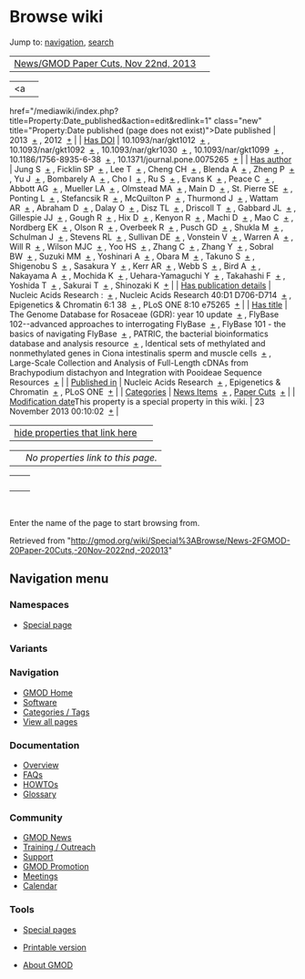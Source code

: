 









<span id="top"></span>







# <span dir="auto">Browse wiki</span>









Jump to: [navigation](#mw-navigation), [search](#p-search)





|  |  |
|----|----|
| [News/GMOD Paper Cuts, Nov 22nd, 2013](/wiki/News/GMOD_Paper_Cuts,_Nov_22nd,_2013 "News/GMOD Paper Cuts, Nov 22nd, 2013") |  |

|  |  |
|----|----|
| <a
href="/mediawiki/index.php?title=Property:Date_published&amp;action=edit&amp;redlink=1"
class="new"
title="Property:Date published (page does not exist)">Date published</a> | <span class="smwb-value">2013  <span class="smwsearch">[+](/wiki/Special%3ASearchByProperty/Date-20published/2013 "Special%3ASearchByProperty/Date-20published/2013")</span></span> , <span class="smwb-value">2012  <span class="smwsearch">[+](/wiki/Special%3ASearchByProperty/Date-20published/2012 "Special%3ASearchByProperty/Date-20published/2012")</span></span> |
| <a
href="/mediawiki/index.php?title=Property:Has_DOI&amp;action=edit&amp;redlink=1"
class="new" title="Property:Has DOI (page does not exist)">Has DOI</a> | <span class="smwb-value">10.1093/nar/gkt1012  <span class="smwsearch">[+](/wiki/Special%3ASearchByProperty/Has-20DOI/10.1093-2Fnar-2Fgkt1012 "Special%3ASearchByProperty/Has-20DOI/10.1093-2Fnar-2Fgkt1012")</span></span> , <span class="smwb-value">10.1093/nar/gkt1092  <span class="smwsearch">[+](/wiki/Special%3ASearchByProperty/Has-20DOI/10.1093-2Fnar-2Fgkt1092 "Special%3ASearchByProperty/Has-20DOI/10.1093-2Fnar-2Fgkt1092")</span></span> , <span class="smwb-value">10.1093/nar/gkr1030  <span class="smwsearch">[+](/wiki/Special%3ASearchByProperty/Has-20DOI/10.1093-2Fnar-2Fgkr1030 "Special%3ASearchByProperty/Has-20DOI/10.1093-2Fnar-2Fgkr1030")</span></span> , <span class="smwb-value">10.1093/nar/gkt1099  <span class="smwsearch">[+](/wiki/Special%3ASearchByProperty/Has-20DOI/10.1093-2Fnar-2Fgkt1099 "Special%3ASearchByProperty/Has-20DOI/10.1093-2Fnar-2Fgkt1099")</span></span> , <span class="smwb-value">10.1186/1756-8935-6-38  <span class="smwsearch">[+](/wiki/Special%3ASearchByProperty/Has-20DOI/10.1186-2F1756-2D8935-2D6-2D38 "Special%3ASearchByProperty/Has-20DOI/10.1186-2F1756-2D8935-2D6-2D38")</span></span> , <span class="smwb-value">10.1371/journal.pone.0075265  <span class="smwsearch">[+](/wiki/Special%3ASearchByProperty/Has-20DOI/10.1371-2Fjournal.pone.0075265 "Special%3ASearchByProperty/Has-20DOI/10.1371-2Fjournal.pone.0075265")</span></span> |
| <a
href="/mediawiki/index.php?title=Property:Has_author&amp;action=edit&amp;redlink=1"
class="new"
title="Property:Has author (page does not exist)">Has author</a> | <span class="smwb-value">Jung S  <span class="smwsearch">[+](/wiki/Special%3ASearchByProperty/Has-20author/Jung-20S "Special%3ASearchByProperty/Has-20author/Jung-20S")</span></span> , <span class="smwb-value">Ficklin SP  <span class="smwsearch">[+](/wiki/Special%3ASearchByProperty/Has-20author/Ficklin-20SP "Special%3ASearchByProperty/Has-20author/Ficklin-20SP")</span></span> , <span class="smwb-value">Lee T  <span class="smwsearch">[+](/wiki/Special%3ASearchByProperty/Has-20author/Lee-20T "Special%3ASearchByProperty/Has-20author/Lee-20T")</span></span> , <span class="smwb-value">Cheng CH  <span class="smwsearch">[+](/wiki/Special%3ASearchByProperty/Has-20author/Cheng-20CH "Special%3ASearchByProperty/Has-20author/Cheng-20CH")</span></span> , <span class="smwb-value">Blenda A  <span class="smwsearch">[+](/wiki/Special%3ASearchByProperty/Has-20author/Blenda-20A "Special%3ASearchByProperty/Has-20author/Blenda-20A")</span></span> , <span class="smwb-value">Zheng P  <span class="smwsearch">[+](/wiki/Special%3ASearchByProperty/Has-20author/Zheng-20P "Special%3ASearchByProperty/Has-20author/Zheng-20P")</span></span> , <span class="smwb-value">Yu J  <span class="smwsearch">[+](/wiki/Special%3ASearchByProperty/Has-20author/Yu-20J "Special%3ASearchByProperty/Has-20author/Yu-20J")</span></span> , <span class="smwb-value">Bombarely A  <span class="smwsearch">[+](/wiki/Special%3ASearchByProperty/Has-20author/Bombarely-20A "Special%3ASearchByProperty/Has-20author/Bombarely-20A")</span></span> , <span class="smwb-value">Cho I  <span class="smwsearch">[+](/wiki/Special%3ASearchByProperty/Has-20author/Cho-20I "Special%3ASearchByProperty/Has-20author/Cho-20I")</span></span> , <span class="smwb-value">Ru S  <span class="smwsearch">[+](/wiki/Special%3ASearchByProperty/Has-20author/Ru-20S "Special%3ASearchByProperty/Has-20author/Ru-20S")</span></span> , <span class="smwb-value">Evans K  <span class="smwsearch">[+](/wiki/Special%3ASearchByProperty/Has-20author/Evans-20K "Special%3ASearchByProperty/Has-20author/Evans-20K")</span></span> , <span class="smwb-value">Peace C  <span class="smwsearch">[+](/wiki/Special%3ASearchByProperty/Has-20author/Peace-20C "Special%3ASearchByProperty/Has-20author/Peace-20C")</span></span> , <span class="smwb-value">Abbott AG  <span class="smwsearch">[+](/wiki/Special%3ASearchByProperty/Has-20author/Abbott-20AG "Special%3ASearchByProperty/Has-20author/Abbott-20AG")</span></span> , <span class="smwb-value">Mueller LA  <span class="smwsearch">[+](/wiki/Special%3ASearchByProperty/Has-20author/Mueller-20LA "Special%3ASearchByProperty/Has-20author/Mueller-20LA")</span></span> , <span class="smwb-value">Olmstead MA  <span class="smwsearch">[+](/wiki/Special%3ASearchByProperty/Has-20author/Olmstead-20MA "Special%3ASearchByProperty/Has-20author/Olmstead-20MA")</span></span> , <span class="smwb-value">Main D  <span class="smwsearch">[+](/wiki/Special%3ASearchByProperty/Has-20author/Main-20D "Special%3ASearchByProperty/Has-20author/Main-20D")</span></span> , <span class="smwb-value">St. Pierre SE  <span class="smwsearch">[+](/wiki/Special%3ASearchByProperty/Has-20author/St.-20Pierre-20SE "Special%3ASearchByProperty/Has-20author/St.-20Pierre-20SE")</span></span> , <span class="smwb-value">Ponting L  <span class="smwsearch">[+](/wiki/Special%3ASearchByProperty/Has-20author/Ponting-20L "Special%3ASearchByProperty/Has-20author/Ponting-20L")</span></span> , <span class="smwb-value">Stefancsik R  <span class="smwsearch">[+](/wiki/Special%3ASearchByProperty/Has-20author/Stefancsik-20R "Special%3ASearchByProperty/Has-20author/Stefancsik-20R")</span></span> , <span class="smwb-value">McQuilton P  <span class="smwsearch">[+](/wiki/Special%3ASearchByProperty/Has-20author/McQuilton-20P "Special%3ASearchByProperty/Has-20author/McQuilton-20P")</span></span> , <span class="smwb-value">Thurmond J  <span class="smwsearch">[+](/wiki/Special%3ASearchByProperty/Has-20author/Thurmond-20J "Special%3ASearchByProperty/Has-20author/Thurmond-20J")</span></span> , <span class="smwb-value">Wattam AR  <span class="smwsearch">[+](/wiki/Special%3ASearchByProperty/Has-20author/Wattam-20AR "Special%3ASearchByProperty/Has-20author/Wattam-20AR")</span></span> , <span class="smwb-value">Abraham D  <span class="smwsearch">[+](/wiki/Special%3ASearchByProperty/Has-20author/Abraham-20D "Special%3ASearchByProperty/Has-20author/Abraham-20D")</span></span> , <span class="smwb-value">Dalay O  <span class="smwsearch">[+](/wiki/Special%3ASearchByProperty/Has-20author/Dalay-20O "Special%3ASearchByProperty/Has-20author/Dalay-20O")</span></span> , <span class="smwb-value">Disz TL  <span class="smwsearch">[+](/wiki/Special%3ASearchByProperty/Has-20author/Disz-20TL "Special%3ASearchByProperty/Has-20author/Disz-20TL")</span></span> , <span class="smwb-value">Driscoll T  <span class="smwsearch">[+](/wiki/Special%3ASearchByProperty/Has-20author/Driscoll-20T "Special%3ASearchByProperty/Has-20author/Driscoll-20T")</span></span> , <span class="smwb-value">Gabbard JL  <span class="smwsearch">[+](/wiki/Special%3ASearchByProperty/Has-20author/Gabbard-20JL "Special%3ASearchByProperty/Has-20author/Gabbard-20JL")</span></span> , <span class="smwb-value">Gillespie JJ  <span class="smwsearch">[+](/wiki/Special%3ASearchByProperty/Has-20author/Gillespie-20JJ "Special%3ASearchByProperty/Has-20author/Gillespie-20JJ")</span></span> , <span class="smwb-value">Gough R  <span class="smwsearch">[+](/wiki/Special%3ASearchByProperty/Has-20author/Gough-20R "Special%3ASearchByProperty/Has-20author/Gough-20R")</span></span> , <span class="smwb-value">Hix D  <span class="smwsearch">[+](/wiki/Special%3ASearchByProperty/Has-20author/Hix-20D "Special%3ASearchByProperty/Has-20author/Hix-20D")</span></span> , <span class="smwb-value">Kenyon R  <span class="smwsearch">[+](/wiki/Special%3ASearchByProperty/Has-20author/Kenyon-20R "Special%3ASearchByProperty/Has-20author/Kenyon-20R")</span></span> , <span class="smwb-value">Machi D  <span class="smwsearch">[+](/wiki/Special%3ASearchByProperty/Has-20author/Machi-20D "Special%3ASearchByProperty/Has-20author/Machi-20D")</span></span> , <span class="smwb-value">Mao C  <span class="smwsearch">[+](/wiki/Special%3ASearchByProperty/Has-20author/Mao-20C "Special%3ASearchByProperty/Has-20author/Mao-20C")</span></span> , <span class="smwb-value">Nordberg EK  <span class="smwsearch">[+](/wiki/Special%3ASearchByProperty/Has-20author/Nordberg-20EK "Special%3ASearchByProperty/Has-20author/Nordberg-20EK")</span></span> , <span class="smwb-value">Olson R  <span class="smwsearch">[+](/wiki/Special%3ASearchByProperty/Has-20author/Olson-20R "Special%3ASearchByProperty/Has-20author/Olson-20R")</span></span> , <span class="smwb-value">Overbeek R  <span class="smwsearch">[+](/wiki/Special%3ASearchByProperty/Has-20author/Overbeek-20R "Special%3ASearchByProperty/Has-20author/Overbeek-20R")</span></span> , <span class="smwb-value">Pusch GD  <span class="smwsearch">[+](/wiki/Special%3ASearchByProperty/Has-20author/Pusch-20GD "Special%3ASearchByProperty/Has-20author/Pusch-20GD")</span></span> , <span class="smwb-value">Shukla M  <span class="smwsearch">[+](/wiki/Special%3ASearchByProperty/Has-20author/Shukla-20M "Special%3ASearchByProperty/Has-20author/Shukla-20M")</span></span> , <span class="smwb-value">Schulman J  <span class="smwsearch">[+](/wiki/Special%3ASearchByProperty/Has-20author/Schulman-20J "Special%3ASearchByProperty/Has-20author/Schulman-20J")</span></span> , <span class="smwb-value">Stevens RL  <span class="smwsearch">[+](/wiki/Special%3ASearchByProperty/Has-20author/Stevens-20RL "Special%3ASearchByProperty/Has-20author/Stevens-20RL")</span></span> , <span class="smwb-value">Sullivan DE  <span class="smwsearch">[+](/wiki/Special%3ASearchByProperty/Has-20author/Sullivan-20DE "Special%3ASearchByProperty/Has-20author/Sullivan-20DE")</span></span> , <span class="smwb-value">Vonstein V  <span class="smwsearch">[+](/wiki/Special%3ASearchByProperty/Has-20author/Vonstein-20V "Special%3ASearchByProperty/Has-20author/Vonstein-20V")</span></span> , <span class="smwb-value">Warren A  <span class="smwsearch">[+](/wiki/Special%3ASearchByProperty/Has-20author/Warren-20A "Special%3ASearchByProperty/Has-20author/Warren-20A")</span></span> , <span class="smwb-value">Will R  <span class="smwsearch">[+](/wiki/Special%3ASearchByProperty/Has-20author/Will-20R "Special%3ASearchByProperty/Has-20author/Will-20R")</span></span> , <span class="smwb-value">Wilson MJC  <span class="smwsearch">[+](/wiki/Special%3ASearchByProperty/Has-20author/Wilson-20MJC "Special%3ASearchByProperty/Has-20author/Wilson-20MJC")</span></span> , <span class="smwb-value">Yoo HS  <span class="smwsearch">[+](/wiki/Special%3ASearchByProperty/Has-20author/Yoo-20HS "Special%3ASearchByProperty/Has-20author/Yoo-20HS")</span></span> , <span class="smwb-value">Zhang C  <span class="smwsearch">[+](/wiki/Special%3ASearchByProperty/Has-20author/Zhang-20C "Special%3ASearchByProperty/Has-20author/Zhang-20C")</span></span> , <span class="smwb-value">Zhang Y  <span class="smwsearch">[+](/wiki/Special%3ASearchByProperty/Has-20author/Zhang-20Y "Special%3ASearchByProperty/Has-20author/Zhang-20Y")</span></span> , <span class="smwb-value">Sobral BW  <span class="smwsearch">[+](/wiki/Special%3ASearchByProperty/Has-20author/Sobral-20BW "Special%3ASearchByProperty/Has-20author/Sobral-20BW")</span></span> , <span class="smwb-value">Suzuki MM  <span class="smwsearch">[+](/wiki/Special%3ASearchByProperty/Has-20author/Suzuki-20MM "Special%3ASearchByProperty/Has-20author/Suzuki-20MM")</span></span> , <span class="smwb-value">Yoshinari A  <span class="smwsearch">[+](/wiki/Special%3ASearchByProperty/Has-20author/Yoshinari-20A "Special%3ASearchByProperty/Has-20author/Yoshinari-20A")</span></span> , <span class="smwb-value">Obara M  <span class="smwsearch">[+](/wiki/Special%3ASearchByProperty/Has-20author/Obara-20M "Special%3ASearchByProperty/Has-20author/Obara-20M")</span></span> , <span class="smwb-value">Takuno S  <span class="smwsearch">[+](/wiki/Special%3ASearchByProperty/Has-20author/Takuno-20S "Special%3ASearchByProperty/Has-20author/Takuno-20S")</span></span> , <span class="smwb-value">Shigenobu S  <span class="smwsearch">[+](/wiki/Special%3ASearchByProperty/Has-20author/Shigenobu-20S "Special%3ASearchByProperty/Has-20author/Shigenobu-20S")</span></span> , <span class="smwb-value">Sasakura Y  <span class="smwsearch">[+](/wiki/Special%3ASearchByProperty/Has-20author/Sasakura-20Y "Special%3ASearchByProperty/Has-20author/Sasakura-20Y")</span></span> , <span class="smwb-value">Kerr AR  <span class="smwsearch">[+](/wiki/Special%3ASearchByProperty/Has-20author/Kerr-20AR "Special%3ASearchByProperty/Has-20author/Kerr-20AR")</span></span> , <span class="smwb-value">Webb S  <span class="smwsearch">[+](/wiki/Special%3ASearchByProperty/Has-20author/Webb-20S "Special%3ASearchByProperty/Has-20author/Webb-20S")</span></span> , <span class="smwb-value">Bird A  <span class="smwsearch">[+](/wiki/Special%3ASearchByProperty/Has-20author/Bird-20A "Special%3ASearchByProperty/Has-20author/Bird-20A")</span></span> , <span class="smwb-value">Nakayama A  <span class="smwsearch">[+](/wiki/Special%3ASearchByProperty/Has-20author/Nakayama-20A "Special%3ASearchByProperty/Has-20author/Nakayama-20A")</span></span> , <span class="smwb-value">Mochida K  <span class="smwsearch">[+](/wiki/Special%3ASearchByProperty/Has-20author/Mochida-20K "Special%3ASearchByProperty/Has-20author/Mochida-20K")</span></span> , <span class="smwb-value">Uehara-Yamaguchi Y  <span class="smwsearch">[+](/wiki/Special%3ASearchByProperty/Has-20author/Uehara-2DYamaguchi-20Y "Special%3ASearchByProperty/Has-20author/Uehara-2DYamaguchi-20Y")</span></span> , <span class="smwb-value">Takahashi F  <span class="smwsearch">[+](/wiki/Special%3ASearchByProperty/Has-20author/Takahashi-20F "Special%3ASearchByProperty/Has-20author/Takahashi-20F")</span></span> , <span class="smwb-value">Yoshida T  <span class="smwsearch">[+](/wiki/Special%3ASearchByProperty/Has-20author/Yoshida-20T "Special%3ASearchByProperty/Has-20author/Yoshida-20T")</span></span> , <span class="smwb-value">Sakurai T  <span class="smwsearch">[+](/wiki/Special%3ASearchByProperty/Has-20author/Sakurai-20T "Special%3ASearchByProperty/Has-20author/Sakurai-20T")</span></span> , <span class="smwb-value">Shinozaki K  <span class="smwsearch">[+](/wiki/Special%3ASearchByProperty/Has-20author/Shinozaki-20K "Special%3ASearchByProperty/Has-20author/Shinozaki-20K")</span></span> |
| <a
href="/mediawiki/index.php?title=Property:Has_publication_details&amp;action=edit&amp;redlink=1"
class="new"
title="Property:Has publication details (page does not exist)">Has publication details</a> | <span class="smwb-value">Nucleic Acids Research :  <span class="smwsearch">[+](/wiki/Special%3ASearchByProperty/Has-20publication-20details/Nucleic-20Acids-20Research-20: "Special%3ASearchByProperty/Has-20publication-20details/Nucleic-20Acids-20Research-20:")</span></span> , <span class="smwb-value">Nucleic Acids Research 40:D1 D706-D714  <span class="smwsearch">[+](/wiki/Special%3ASearchByProperty/Has-20publication-20details/Nucleic-20Acids-20Research-2040:D1-20D706-2DD714 "Special%3ASearchByProperty/Has-20publication-20details/Nucleic-20Acids-20Research-2040:D1-20D706-2DD714")</span></span> , <span class="smwb-value">Epigenetics & Chromatin 6:1 38  <span class="smwsearch">[+](/wiki/Special%3ASearchByProperty/Has-20publication-20details/Epigenetics-20-26-20Chromatin-206:1-2038 "Special%3ASearchByProperty/Has-20publication-20details/Epigenetics-20-26-20Chromatin-206:1-2038")</span></span> , <span class="smwb-value">PLoS ONE 8:10 e75265  <span class="smwsearch">[+](/wiki/Special%3ASearchByProperty/Has-20publication-20details/PLoS-20ONE-208:10-20e75265 "Special%3ASearchByProperty/Has-20publication-20details/PLoS-20ONE-208:10-20e75265")</span></span> |
| [Has title](/wiki/Property%3AHas_title "Property:Has title") | <span class="smwb-value">The Genome Database for Rosaceae (GDR): year 10 update  <span class="smwsearch">[+](/wiki/Special%3ASearchByProperty/Has-20title/The-20Genome-20Database-20for-20Rosaceae-20(GDR):-20year-2010-20update "Special%3ASearchByProperty/Has-20title/The-20Genome-20Database-20for-20Rosaceae-20(GDR):-20year-2010-20update")</span></span> , <span class="smwb-value">FlyBase 102--advanced approaches to interrogating FlyBase  <span class="smwsearch">[+](/wiki/Special%3ASearchByProperty/Has-20title/FlyBase-20102-2D-2Dadvanced-20approaches-20to-20interrogating-20FlyBase "Special%3ASearchByProperty/Has-20title/FlyBase-20102-2D-2Dadvanced-20approaches-20to-20interrogating-20FlyBase")</span></span> , <span class="smwb-value">FlyBase 101 - the basics of navigating FlyBase  <span class="smwsearch">[+](/wiki/Special%3ASearchByProperty/Has-20title/FlyBase-20101-20-2D-20the-20basics-20of-20navigating-20FlyBase "Special%3ASearchByProperty/Has-20title/FlyBase-20101-20-2D-20the-20basics-20of-20navigating-20FlyBase")</span></span> , <span class="smwb-value">PATRIC, the bacterial bioinformatics database and analysis resource  <span class="smwsearch">[+](/wiki/Special%3ASearchByProperty/Has-20title/PATRIC,-20the-20bacterial-20bioinformatics-20database-20and-20analysis-20resource "Special%3ASearchByProperty/Has-20title/PATRIC,-20the-20bacterial-20bioinformatics-20database-20and-20analysis-20resource")</span></span> , <span class="smwb-value">Identical sets of methylated and nonmethylated genes in Ciona intestinalis sperm and muscle cells  <span class="smwsearch">[+](/wiki/Special%3ASearchByProperty/Has-20title/Identical-20sets-20of-20methylated-20and-20nonmethylated-20genes-20in-20Ciona-20intestinalis-20sperm-20and-20muscle-20cells "Special%3ASearchByProperty/Has-20title/Identical-20sets-20of-20methylated-20and-20nonmethylated-20genes-20in-20Ciona-20intestinalis-20sperm-20and-20muscle-20cells")</span></span> , <span class="smwb-value">Large-Scale Collection and Analysis of Full-Length cDNAs from Brachypodium distachyon and Integration with Pooideae Sequence Resources  <span class="smwsearch">[+](/wiki/Special%3ASearchByProperty/Has-20title/Large-2DScale-20Collection-20and-20Analysis-20of-20Full-2DLength-20cDNAs-20from-20Brachypodium-20distachyon-20and-20Integration-20with-20Pooideae-20Sequence-20Resources "Special%3ASearchByProperty/Has-20title/Large-2DScale-20Collection-20and-20Analysis-20of-20Full-2DLength-20cDNAs-20from-20Brachypodium-20distachyon-20and-20Integration-20with-20Pooideae-20Sequence-20Resources")</span></span> |
| <a
href="/mediawiki/index.php?title=Property:Published_in&amp;action=edit&amp;redlink=1"
class="new"
title="Property:Published in (page does not exist)">Published in</a> | <span class="smwb-value">Nucleic Acids Research  <span class="smwsearch">[+](/wiki/Special%3ASearchByProperty/Published-20in/Nucleic-20Acids-20Research "Special%3ASearchByProperty/Published-20in/Nucleic-20Acids-20Research")</span></span> , <span class="smwb-value">Epigenetics & Chromatin  <span class="smwsearch">[+](/wiki/Special%3ASearchByProperty/Published-20in/Epigenetics-20-26-20Chromatin "Special%3ASearchByProperty/Published-20in/Epigenetics-20-26-20Chromatin")</span></span> , <span class="smwb-value">PLoS ONE  <span class="smwsearch">[+](/wiki/Special%3ASearchByProperty/Published-20in/PLoS-20ONE "Special%3ASearchByProperty/Published-20in/PLoS-20ONE")</span></span> |
| [Categories](/wiki/Special%3ACategories "Special%3ACategories") | <span class="smwb-value">[News Items](/wiki/Category%3ANews_Items "Category%3ANews Items")  <span class="smwsearch">[+](/wiki/Special%3ASearchByProperty/News-20Items "Special%3ASearchByProperty/News-20Items")</span></span> , <span class="smwb-value">[Paper Cuts](/wiki/Category%3APaper_Cuts "Category%3APaper Cuts")  <span class="smwsearch">[+](/wiki/Special%3ASearchByProperty/Paper-20Cuts "Special%3ASearchByProperty/Paper-20Cuts")</span></span> |
| <span class="smw-highlighter" data-type="1" state="inline" data-title="Property"><span class="smwbuiltin">[Modification date](/wiki/Property:Modification_date "Property:Modification date")</span><span class="smwttcontent">This property is a special property in this wiki.</span></span> | <span class="smwb-value">23 November 2013 00:10:02  <span class="smwsearch">[+](/wiki/Special%3ASearchByProperty/Modification-20date/23-20November-202013-2000:10:02 "Special%3ASearchByProperty/Modification-20date/23-20November-202013-2000:10:02")</span></span> |

<span id="smw_browse_incoming"></span>

|  |  |
|----|----|
| [hide properties that link here](/mediawiki/index.php?title=Special:Browse&offset=0&dir=out&article=News%2FGMOD+Paper+Cuts%2C+Nov+22nd%2C+2013)  |  |

|     |                                    |
|-----|------------------------------------|
|     | *No properties link to this page.* |

|     |     |
|-----|-----|
|     |     |

 

Enter the name of the page to start browsing from.  





Retrieved from
"<http://gmod.org/wiki/Special%3ABrowse/News-2FGMOD-20Paper-20Cuts,-20Nov-2022nd,-202013>"

















## Navigation menu









### Namespaces

- <span id="ca-nstab-special">[Special
  page](/wiki/Special%3ABrowse/News-2FGMOD-20Paper-20Cuts,-20Nov-2022nd,-202013 "This is a special page, you cannot edit the page itself")</span>





### 

### Variants[](#)



























<a href="/wiki/Main_Page"
style="background-image: url(http://gmod.org/images/GMOD-cogs.png);"
title="Visit the main page"></a>





### Navigation



- <span id="n-GMOD-Home">[GMOD Home](/wiki/Main_Page)</span>
- <span id="n-Software">[Software](/wiki/GMOD_Components)</span>
- <span id="n-Categories-.2F-Tags">[Categories /
  Tags](/wiki/Categories)</span>
- <span id="n-View-all-pages">[View all
  pages](/wiki/Special:AllPages)</span>







### Documentation



- <span id="n-Overview">[Overview](/wiki/Overview)</span>
- <span id="n-FAQs">[FAQs](/wiki/Category%3AFAQ)</span>
- <span id="n-HOWTOs">[HOWTOs](/wiki/Category%3AHOWTO)</span>
- <span id="n-Glossary">[Glossary](/wiki/Glossary)</span>







### Community



- <span id="n-GMOD-News">[GMOD News](/wiki/GMOD_News)</span>
- <span id="n-Training-.2F-Outreach">[Training /
  Outreach](/wiki/Training_and_Outreach)</span>
- <span id="n-Support">[Support](/wiki/Support)</span>
- <span id="n-GMOD-Promotion">[GMOD
  Promotion](/wiki/GMOD_Promotion)</span>
- <span id="n-Meetings">[Meetings](/wiki/Meetings)</span>
- <span id="n-Calendar">[Calendar](/wiki/Calendar)</span>







### Tools



- <span id="t-specialpages"><a href="/wiki/Special%3ASpecialPages" accesskey="q"
  title="A list of all special pages [q]">Special pages</a></span>
- <span id="t-print"><a
  href="/mediawiki/index.php?title=Special%3ABrowse/News-2FGMOD-20Paper-20Cuts,-20Nov-2022nd,-202013&amp;printable=yes"
  rel="alternate" accesskey="p"
  title="Printable version of this page [p]">Printable version</a></span>











- <span id="footer-places-about">[About
  GMOD](/wiki/GMOD%3AAbout "GMOD%3AAbout")</span>

<!-- -->








